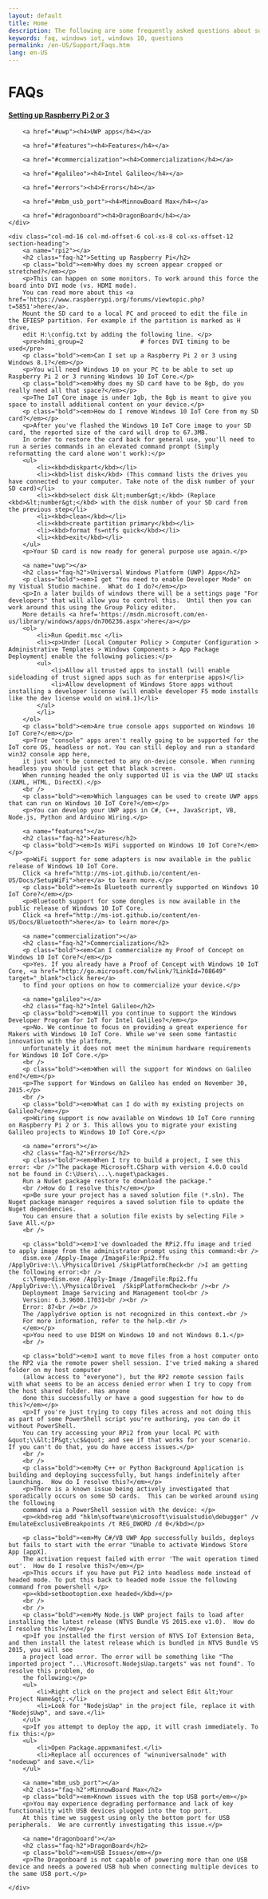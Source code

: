 ```yaml
---
layout: default
title: Home
description: The following are some frequently asked questions about supported boards and IoT software development with Windows 10. 
keywords: faq, windows iot, windows 10, questions
permalink: /en-US/Support/Faqs.htm
lang: en-US
---
```

<div class="row col-md-24">
    <div class="col-md-6 col-xs-12 faq-nav section-heading">
        <h1>FAQs</h1>
        <a href="#rpi2"><h4>Setting up Raspberry Pi 2 or 3</h4></a>

        <a href="#uwp"><h4>UWP apps</h4></a>

        <a href="#features"><h4>Features</h4></a>

        <a href="#commercialization"><h4>Commercialization</h4></a>

        <a href="#galileo"><h4>Intel Galileo</h4></a>

        <a href="#errors"><h4>Errors</h4></a>

        <a href="#mbm_usb_port"><h4>MinnowBoard Max</h4></a>

        <a href="#dragonboard"><h4>DragonBoard</h4></a>
    </div>

    <div class="col-md-16 col-md-offset-6 col-xs-8 col-xs-offset-12 section-heading">
	    <a name="rpi2"></a>
        <h2 class="faq-h2">Setting up Raspberry Pi</h2>
        <p class="bold"><em>Why does my screen appear cropped or stretched?</em></p>
        <p>This can happen on some monitors. To work around this force the board into DVI mode (vs. HDMI mode). 
		You can read more about this <a href='https://www.raspberrypi.org/forums/viewtopic.php?t=5851'>here</a>.
		Mount the SD card to a local PC and proceed to edit the file in the EFIESP partition. For example if the partition is marked as H drive, 
		edit H:\config.txt by adding the following line. </p>
        <pre>hdmi_group=2                # forces DVI timing to be used</pre>
        <p class="bold"><em>Can I set up a Raspberry Pi 2 or 3 using Windows 8.1?</em></p>
        <p>You will need Windows 10 on your PC to be able to set up Raspberry Pi 2 or 3 running Windows 10 IoT Core.</p>
        <p class="bold"><em>Why does my SD card have to be 8gb, do you really need all that space?</em></p>
        <p>The IoT Core image is under 1gb, the 8gb is meant to give you space to install additional content on your device.</p>
        <p class="bold"><em>How do I remove Windows 10 IoT Core from my SD card?</em></p>
        <p>After you've flashed the Windows 10 IoT Core image to your SD card, the reported size of the card will drop to 67.3MB. 
		In order to restore the card back for general use, you'll need to run a series commands in an elevated command prompt (Simply reformatting the card alone won't work):</p>
        <ul>
            <li><kbd>diskpart</kbd></li>
            <li><kbd>list disk</kbd> (This command lists the drives you have connected to your computer. Take note of the disk number of your SD card)</li>
            <li><kbd>select disk &lt;number&gt;</kbd> (Replace <kbd>&lt;number&gt;</kbd> with the disk number of your SD card from the previous step</li>
            <li><kbd>clean</kbd></li>
            <li><kbd>create partition primary</kbd></li>
            <li><kbd>format fs=ntfs quick</kbd></li>
            <li><kbd>exit</kbd></li>
        </ul>
        <p>Your SD card is now ready for general purpose use again.</p>
		
		<a name="uwp"></a>
        <h2 class="faq-h2">Universal Windows Platform (UWP) Apps</h2>
        <p class="bold"><em>I get "You need to enable Developer Mode" on my Vistual Studio machine.  What do I do?</em></p>
        <p>In a later builds of windows there will be a settings page "For developers" that will allow you to control this.  Until then you can work around this using the Group Policy editor. 
		More details <a href='https://msdn.microsoft.com/en-us/library/windows/apps/dn706236.aspx'>here</a></p>
        <ol>
            <li>Run Gpedit.msc </li>
            <li><p>Under [Local Computer Policy > Computer Configuration > Administrative Templates > Windows Components > App Package Deployment] enable the following policies:</p>
            <ul>
                <li>Allow all trusted apps to install (will enable sideloading of trust signed apps such as for enterprise apps)</li>
                <li>Allow development of Windows Store apps without installing a developer license (will enable developer F5 mode installs like the dev license would on win8.1)</li>
            </ul>
			</li>
        </ol>
        <p class="bold"><em>Are true console apps supported on Windows 10 IoT Core?</em></p>
        <p>True "console" apps aren't really going to be supported for the IoT core OS, headless or not. You can still deploy and run a standard win32 console app here, 
		it just won't be connected to any on-device console. When running headless you should just get that black screen. 
		When running headed the only supported UI is via the UWP UI stacks (XAML, HTML, DirectX).</p>
        <br />
        <p class="bold"><em>Which languages can be used to create UWP apps that can run on Windows 10 IoT Core?</em></p>
        <p>You can develop your UWP apps in C#, C++, JavaScript, VB, Node.js, Python and Arduino Wiring.</p>
		
		<a name="features"></a>
        <h2 class="faq-h2">Features</h2>
        <p class="bold"><em>Is WiFi supported on Windows 10 IoT Core?</em></p>
        <p>WiFi support for some adapters is now available in the public release of Windows 10 IoT Core. 
		Click <a href="http://ms-iot.github.io/content/en-US/Docs/SetupWiFi">here</a> to learn more.</p>
        <p class="bold"><em>Is Bluetooth currently supported on Windows 10 IoT Core?</em></p>
        <p>Bluetooth support for some dongles is now available in the public release of Windows 10 IoT Core. 
		Click <a href="http://ms-iot.github.io/content/en-US/Docs/Bluetooth">here</a> to learn more</p>

		<a name="commercialization"></a>
        <h2 class="faq-h2">Commercialization</h2>
        <p class="bold"><em>Can I commercialize my Proof of Concept on Windows 10 IoT Core?</em></p>
        <p>Yes. If you already have a Proof of Concept with Windows 10 IoT Core, <a href="http://go.microsoft.com/fwlink/?LinkId=708649" target="_blank">click here</a>
		to find your options on how to commercialize your device.</p>
		
		<a name="galileo"></a>
        <h2 class="faq-h2">Intel Galileo</h2>
        <p class="bold"><em>Will you continue to support the Windows Developer Program for IoT for Intel Galileo?</em></p>
        <p>No. We continue to focus on providing a great experience for Makers with Windows 10 IoT Core. While we've seen some fantastic innovation with the platform, 
		unfortunately it does not meet the minimum hardware requirements for Windows 10 IoT Core.</p>
        <br />
        <p class="bold"><em>When will the support for Windows on Galileo end?</em></p>
        <p>The support for Windows on Galileo has ended on November 30, 2015.</p>
        <br />
        <p class="bold"><em>What can I do with my existing projects on Galileo?</em></p>
        <p>Wiring support is now available on Windows 10 IoT Core running on Raspberry Pi 2 or 3. This allows you to migrate your existing Galileo projects to Windows 10 IoT Core.</p>
		
		<a name="errors"></a>
        <h2 class="faq-h2">Errors</h2>
        <p class="bold"><em>When I try to build a project, I see this error: <br />"The package Microsoft.CSharp with version 4.0.0 could not be found in C:\Users\...\.nuget\packages. 
		Run a NuGet package restore to download the package." 
		<br />How do I resolve this?</em></p>
        <p>Be sure your project has a saved solution file (*.sln). The Nuget package manager requires a saved solution file to update the Nuget dependencies.
		You can ensure that a solution file exists by selecting File > Save All.</p>
        <br />
		
		<p class="bold"><em>I've downloaded the RPi2.ffu image and tried to apply image from the administrator prompt using this command:<br />
		dism.exe /Apply-Image /ImageFile:Rpi2.ffu /ApplyDrive:\\.\PhysicalDrive1 /SkipPlatformCheck<br />I am getting the following error:<br />
		c:\Temp>dism.exe /Apply-Image /ImageFile:Rpi2.ffu /ApplyDrive:\\.\PhysicalDrive1  /SkipPlatformCheck<br /><br />
        Deployment Image Servicing and Management tool<br /> 
        Version: 6.3.9600.17031<br /><br />
        Error: 87<br /><br />
        The /applydrive option is not recognized in this context.<br />
        For more information, refer to the help.<br />
        </em></p>
        <p>You need to use DISM on Windows 10 and not Windows 8.1.</p>
        <br />
		
		<p class="bold"><em>I want to move files from a host computer onto the RP2 via the remote power shell session. I've tried making a shared folder on my host computer 
		(allow access to "everyone"), but the RP2 remote session fails with what seems to be an access denied error when I try to copy from the host shared folder. Has anyone
		done this successfully or have a good suggestion for how to do this?</em></p>
        <p>If you're just trying to copy files across and not doing this as part of some PowerShell script you're authoring, you can do it without PowerShell.
		You can try accessing your RPi2 from your local PC with &quot;\\&lt;IP&gt;\c$&quot; and see if that works for your scenario. If you can't do that, you do have access issues.</p>
        <br />
        <br />
        <p class="bold"><em>My C++ or Python Background Application is building and deploying successfully, but hangs indefinitely after launching.  How do I resolve this?</em></p>
        <p>There is a known issue being actively investigated that sporadically occurs on some SD cards.  This can be worked around using the following 
		command via a PowerShell session with the device: </p>
        <p><kbd>reg add "hklm\software\microsoft\visualstudio\debugger" /v EmulateExclusiveBreakpoints /t REG_DWORD /d 0</kbd></p>

        <p class="bold"><em>My C#/VB UWP App successfully builds, deploys but fails to start with the error "Unable to activate Windows Store App [appX]. 
		The activation request failed with error 'The wait operation timed out'.  How do I resolve this?</em></p>
        <p>This occurs if you have put Pi2 into headless mode instead of headed mode. To put this back to headed mode issue the following command from powershell </p>
        <p><kbd>setbootoption.exe headed</kbd></p>
        <br />
        <br />
        <p class="bold"><em>My Node.js UWP project fails to load after installing the latest release (NTVS Bundle VS 2015.exe v1.0).  How do I resolve this?</em></p>
        <p>If you installed the first version of NTVS IoT Extension Beta, and then install the latest release which is bundled in NTVS Bundle VS 2015, you will see
        a project load error. The error will be something like "The imported project "...\Microsoft.NodejsUap.targets" was not found". To resolve this problem, do
        the following:</p>
        <ul>
            <li>Right click on the project and select Edit &lt;Your Project Name&gt;.</li>
            <li>Look for "NodejsUap" in the project file, replace it with "NodejsUwp", and save.</li>
        </ul>
        <p>If you attempt to deploy the app, it will crash immediately. To fix this:</p>
        <ul>
            <li>Open Package.appxmanifest.</li>
            <li>Replace all occurences of "winuniversalnode" with "nodeuwp" and save.</li>
        </ul>
		
		<a name="mbm_usb_port"></a>
        <h2 class="faq-h2">MinnowBoard Max</h2>
        <p class="bold"><em>Known issues with the top USB port</em></p>
        <p>You may experience degrading performance and lack of key functionality with USB devices plugged into the top port.
		At this time we suggest using only the bottom port for USB peripherals.  We are currently investigating this issue.</p>
		
        <a name="dragonboard"></a>
        <h2 class="faq-h2">DragonBoard</h2>
        <p class="bold"><em>USB Issues</em></p>
        <p>The Dragonboard is not capable of powering more than one USB device and needs a powered USB hub when connecting multiple devices to the same USB port.</p>

    </div>
</div>	